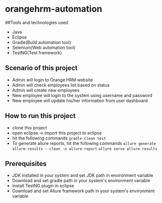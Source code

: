 # orangehrm-automation

##Tools and technologies used
- Java
- Eclipse
- Gradle(Build automation tool)
- Selenium(Web automation tool)
- TestNG(Test framework)

## Scenario of this project
- Admin will login to Orange HRM website
- Admin will check employees list based on status
- Admin will create new employees
- New employee will login to the system using username and password
- New employee will update his/her information from user dashboard

## How to run this project
- clone this project
- open eclipse -> import this project to eclipse
- hit the following commands 
```gradle clean test```
- To generate allure reports, hit the following commands
```allure generate allure-results --clean -o allure-report```
```allure serve allure-results```

## Prerequisites
- JDK installed in your system and set JDK path in environment variable
- Download and set gradle path in your system's environment variable
- Install TestNG plugin in eclipse
- Download and set Allure framework path in your system's environment variable
